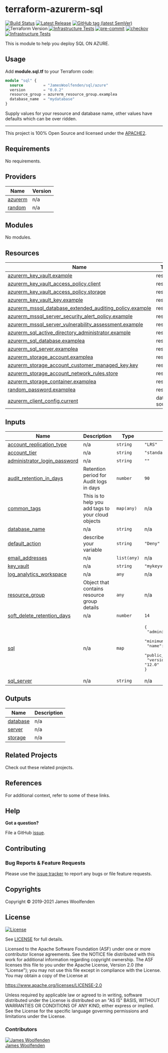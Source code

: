 # terraform-azurerm-sql

[![Build Status](https://github.com/JamesWoolfenden/terraform-azurerm-sql/workflows/Verify%20and%20Bump/badge.svg?branch=master)](https://github.com/JamesWoolfenden/terraform-azurerm-sql)
[![Latest Release](https://img.shields.io/github/release/JamesWoolfenden/terraform-azurerm-sql.svg)](https://github.com/JamesWoolfenden/terraform-azurerm-sql/releases/latest)
[![GitHub tag (latest SemVer)](https://img.shields.io/github/tag/JamesWoolfenden/terraform-azurerm-sql.svg?label=latest)](https://github.com/JamesWoolfenden/terraform-azurerm-sql/releases/latest)
![Terraform Version](https://img.shields.io/badge/tf-%3E%3D0.14.0-blue.svg)
[![Infrastructure Tests](https://www.bridgecrew.cloud/badges/github/JamesWoolfenden/terraform-azurerm-sql/cis_aws)](https://www.bridgecrew.cloud/link/badge?vcs=github&fullRepo=JamesWoolfenden%2Fterraform-azurerm-sql&benchmark=CIS+AWS+V1.2)
[![pre-commit](https://img.shields.io/badge/pre--commit-enabled-brightgreen?logo=pre-commit&logoColor=white)](https://github.com/pre-commit/pre-commit)
[![checkov](https://img.shields.io/badge/checkov-verified-brightgreen)](https://www.checkov.io/)
[![Infrastructure Tests](https://www.bridgecrew.cloud/badges/github/jameswoolfenden/terraform-azurerm-sql/general)](https://www.bridgecrew.cloud/link/badge?vcs=github&fullRepo=JamesWoolfenden%2Fterraform-azurerm-sql&benchmark=INFRASTRUCTURE+SECURITY)

This is module to help you deploy SQL ON AZURE.

## Usage

Add **module.sql.tf** to your Terraform code:

```terraform
module "sql" {
  source         = "JamesWoolfenden/sql/azure"
  version        = "0.0.2"
  resource_group = azurerm_resource_group.examplea
  database_name  = "mydatabase"
}
```

Supply values for your resource and database name, other values have defaults which can be over ridden.

---

This project is 100% Open Source and licensed under the [APACHE2](LICENSE).

<!-- BEGINNING OF PRE-COMMIT-TERRAFORM DOCS HOOK -->
## Requirements

No requirements.

## Providers

| Name | Version |
|------|---------|
| <a name="provider_azurerm"></a> [azurerm](#provider\_azurerm) | n/a |
| <a name="provider_random"></a> [random](#provider\_random) | n/a |

## Modules

No modules.

## Resources

| Name | Type |
|------|------|
| [azurerm_key_vault.example](https://registry.terraform.io/providers/hashicorp/azurerm/latest/docs/resources/key_vault) | resource |
| [azurerm_key_vault_access_policy.client](https://registry.terraform.io/providers/hashicorp/azurerm/latest/docs/resources/key_vault_access_policy) | resource |
| [azurerm_key_vault_access_policy.storage](https://registry.terraform.io/providers/hashicorp/azurerm/latest/docs/resources/key_vault_access_policy) | resource |
| [azurerm_key_vault_key.example](https://registry.terraform.io/providers/hashicorp/azurerm/latest/docs/resources/key_vault_key) | resource |
| [azurerm_mssql_database_extended_auditing_policy.example](https://registry.terraform.io/providers/hashicorp/azurerm/latest/docs/resources/mssql_database_extended_auditing_policy) | resource |
| [azurerm_mssql_server_security_alert_policy.example](https://registry.terraform.io/providers/hashicorp/azurerm/latest/docs/resources/mssql_server_security_alert_policy) | resource |
| [azurerm_mssql_server_vulnerability_assessment.example](https://registry.terraform.io/providers/hashicorp/azurerm/latest/docs/resources/mssql_server_vulnerability_assessment) | resource |
| [azurerm_sql_active_directory_administrator.example](https://registry.terraform.io/providers/hashicorp/azurerm/latest/docs/resources/sql_active_directory_administrator) | resource |
| [azurerm_sql_database.examplea](https://registry.terraform.io/providers/hashicorp/azurerm/latest/docs/resources/sql_database) | resource |
| [azurerm_sql_server.examplea](https://registry.terraform.io/providers/hashicorp/azurerm/latest/docs/resources/sql_server) | resource |
| [azurerm_storage_account.examplea](https://registry.terraform.io/providers/hashicorp/azurerm/latest/docs/resources/storage_account) | resource |
| [azurerm_storage_account_customer_managed_key.key](https://registry.terraform.io/providers/hashicorp/azurerm/latest/docs/resources/storage_account_customer_managed_key) | resource |
| [azurerm_storage_account_network_rules.store](https://registry.terraform.io/providers/hashicorp/azurerm/latest/docs/resources/storage_account_network_rules) | resource |
| [azurerm_storage_container.examplea](https://registry.terraform.io/providers/hashicorp/azurerm/latest/docs/resources/storage_container) | resource |
| [random_password.examplea](https://registry.terraform.io/providers/hashicorp/random/latest/docs/resources/password) | resource |
| [azurerm_client_config.current](https://registry.terraform.io/providers/hashicorp/azurerm/latest/docs/data-sources/client_config) | data source |

## Inputs

| Name | Description | Type | Default | Required |
|------|-------------|------|---------|:--------:|
| <a name="input_account_replication_type"></a> [account\_replication\_type](#input\_account\_replication\_type) | n/a | `string` | `"LRS"` | no |
| <a name="input_account_tier"></a> [account\_tier](#input\_account\_tier) | n/a | `string` | `"standard"` | no |
| <a name="input_administrator_login_password"></a> [administrator\_login\_password](#input\_administrator\_login\_password) | n/a | `string` | `""` | no |
| <a name="input_audit_retention_in_days"></a> [audit\_retention\_in\_days](#input\_audit\_retention\_in\_days) | Retention period for Audit logs in days | `number` | `90` | no |
| <a name="input_common_tags"></a> [common\_tags](#input\_common\_tags) | This is to help you add tags to your cloud objects | `map(any)` | n/a | yes |
| <a name="input_database_name"></a> [database\_name](#input\_database\_name) | n/a | `string` | n/a | yes |
| <a name="input_default_action"></a> [default\_action](#input\_default\_action) | describe your variable | `string` | `"Deny"` | no |
| <a name="input_email_addresses"></a> [email\_addresses](#input\_email\_addresses) | n/a | `list(any)` | n/a | yes |
| <a name="input_key_vault"></a> [key\_vault](#input\_key\_vault) | n/a | `string` | `"mykeyvault"` | no |
| <a name="input_log_analytics_workspace"></a> [log\_analytics\_workspace](#input\_log\_analytics\_workspace) | n/a | `any` | n/a | yes |
| <a name="input_resource_group"></a> [resource\_group](#input\_resource\_group) | Object that contains resource group details | `any` | n/a | yes |
| <a name="input_soft_delete_retention_days"></a> [soft\_delete\_retention\_days](#input\_soft\_delete\_retention\_days) | n/a | `number` | `14` | no |
| <a name="input_sql"></a> [sql](#input\_sql) | n/a | `map` | <pre>{<br>  "administrator_login": "sqlman",<br>  "minimum_tls_version": "1.2",<br>  "name": "mymssqlserver",<br>  "public_network_access_enabled": false,<br>  "version": "12.0"<br>}</pre> | no |
| <a name="input_sql_server"></a> [sql\_server](#input\_sql\_server) | n/a | `string` | n/a | yes |

## Outputs

| Name | Description |
|------|-------------|
| <a name="output_database"></a> [database](#output\_database) | n/a |
| <a name="output_server"></a> [server](#output\_server) | n/a |
| <a name="output_storage"></a> [storage](#output\_storage) | n/a |
<!-- END OF PRE-COMMIT-TERRAFORM DOCS HOOK -->

## Related Projects

Check out these related projects.

## References

For additional context, refer to some of these links.

## Help

**Got a question?**

File a GitHub [issue](https://github.com/JamesWoolfenden/terraform-azurerm-sql/issues).

## Contributing

### Bug Reports & Feature Requests

Please use the [issue tracker](https://github.com/JamesWoolfenden/terraform-azurerm-sql/issues) to report any bugs or file feature requests.

## Copyrights

Copyright © 2019-2021 James Woolfenden

## License

[![License](https://img.shields.io/badge/License-Apache%202.0-blue.svg)](https://opensource.org/licenses/Apache-2.0)

See [LICENSE](LICENSE) for full details.

Licensed to the Apache Software Foundation (ASF) under one
or more contributor license agreements. See the NOTICE file
distributed with this work for additional information
regarding copyright ownership. The ASF licenses this file
to you under the Apache License, Version 2.0 (the
"License"); you may not use this file except in compliance
with the License. You may obtain a copy of the License at

<https://www.apache.org/licenses/LICENSE-2.0>

Unless required by applicable law or agreed to in writing,
software distributed under the License is distributed on an
"AS IS" BASIS, WITHOUT WARRANTIES OR CONDITIONS OF ANY
KIND, either express or implied. See the License for the
specific language governing permissions and limitations
under the License.

### Contributors

[![James Woolfenden][jameswoolfenden_avatar]][jameswoolfenden_homepage]<br/>[James Woolfenden][jameswoolfenden_homepage]

[jameswoolfenden_homepage]: https://github.com/jameswoolfenden
[jameswoolfenden_avatar]: https://github.com/jameswoolfenden.png?size=150
[github]: https://github.com/jameswoolfenden
[linkedin]: https://www.linkedin.com/in/jameswoolfenden/
[twitter]: https://twitter.com/JimWoolfenden
[share_twitter]: https://twitter.com/intent/tweet/?text=terraform-azurerm-sql&url=https://github.com/JamesWoolfenden/terraform-azurerm-sql
[share_linkedin]: https://www.linkedin.com/shareArticle?mini=true&title=terraform-azurerm-sql&url=https://github.com/JamesWoolfenden/terraform-azurerm-sql
[share_reddit]: https://reddit.com/submit/?url=https://github.com/JamesWoolfenden/terraform-azurerm-sql
[share_facebook]: https://facebook.com/sharer/sharer.php?u=https://github.com/JamesWoolfenden/terraform-azurerm-sql
[share_email]: mailto:?subject=terraform-azurerm-sql&body=https://github.com/JamesWoolfenden/terraform-azurerm-sql
